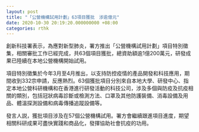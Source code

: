 ```yaml
---
layout: post
title: "「公營機構試用計劃」63項目獲批　涉逾億元"
date: 2020-10-30 20:19:20.000000000 +08:00
categories: rthk
---
```


創新科技署表示，為應對新型肺炎，署方推出「公營機構試用計劃」項目特別徵集，相關審批工作已經完成，共63個項目獲批，總資助額逾1億200萬元，研發成果已陸續在本地公營機構開始試用。
 
項目特別徵集於今年3月至4月推出，以支持防控疫情的產品開發和科技應用，期間收到332宗申請，反應熱烈。63個獲批項目分別來自本地大學、研發中心、指定本地公營科研機構和在香港進行研發活動的科技公司，涉及多個與防疫及抗疫相關的類別，包括冠狀病毒診斷或檢測方法、口罩及其他防護裝備、消毒設備及用品、體溫探測設備和病毒傳播追蹤設備等。
 
發言人説，獲批項目涉及在57個公營機構試用。署方會繼續跟進項目進度，期望相關科研成果可盡快實踐和商品化，發揮協助社會抗疫的功用。
